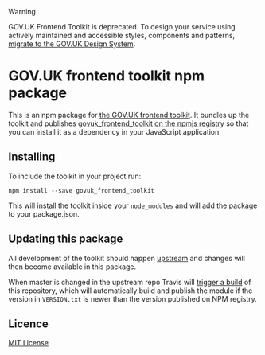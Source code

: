 > [!WARNING]
> GOV.UK Frontend Toolkit is deprecated. To design your service using actively maintained and accessible styles, components and patterns, [migrate to the GOV.UK Design System](https://frontend.design-system.service.gov.uk/v4/migrating-from-legacy-products/).

# GOV.UK frontend toolkit npm package

This is an npm package for [the GOV.UK frontend toolkit][toolkit].
It bundles up the toolkit and publishes [govuk_frontend_toolkit on the npmjs
registry][npmjs] so that you can install it as a dependency in your JavaScript
application.

## Installing

To include the toolkit in your project run:

```
npm install --save govuk_frontend_toolkit
```

This will install the toolkit inside your `node_modules` and will add the
package to your package.json.

## Updating this package

All development of the toolkit should happen [upstream][toolkit] and changes
will then become available in this package.

When master is changed in the upstream repo Travis will [trigger a build][trigger]
of this repository, which will automatically build and publish the module if the
version in `VERSION.txt` is newer than the version published on NPM registry.

## Licence

[MIT License](LICENCE)


[toolkit]: https://github.com/alphagov/govuk_frontend_toolkit
[npmjs]: https://www.npmjs.org/package/govuk_frontend_toolkit
[trigger]: https://github.com/alphagov/govuk_frontend_toolkit/blob/master/trigger.sh
